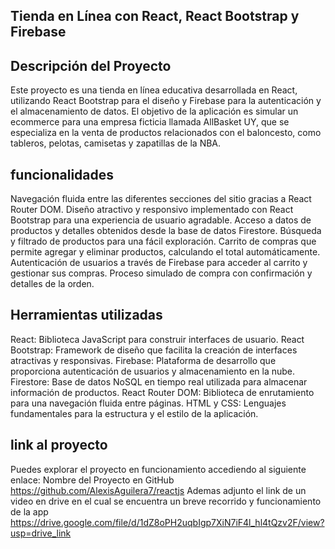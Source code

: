 ## Tienda en Línea con React, React Bootstrap y Firebase

## Descripción del Proyecto

Este proyecto es una tienda en línea educativa desarrollada en React, utilizando React Bootstrap para el diseño y Firebase para la autenticación y el almacenamiento de datos. El objetivo de la aplicación es simular un ecommerce para una empresa ficticia llamada AllBasket UY, que se especializa en la venta de productos relacionados con el baloncesto, como tableros, pelotas, camisetas y zapatillas de la NBA.

## funcionalidades

Navegación fluida entre las diferentes secciones del sitio gracias a React Router DOM.
Diseño atractivo y responsivo implementado con React Bootstrap para una experiencia de usuario agradable.
Acceso a datos de productos y detalles obtenidos desde la base de datos Firestore.
Búsqueda y filtrado de productos para una fácil exploración.
Carrito de compras que permite agregar y eliminar productos, calculando el total automáticamente.
Autenticación de usuarios a través de Firebase para acceder al carrito y gestionar sus compras.
Proceso simulado de compra con confirmación y detalles de la orden.

## Herramientas utilizadas

React: Biblioteca JavaScript para construir interfaces de usuario.
React Bootstrap: Framework de diseño que facilita la creación de interfaces atractivas y responsivas.
Firebase: Plataforma de desarrollo que proporciona autenticación de usuarios y almacenamiento en la nube.
Firestore: Base de datos NoSQL en tiempo real utilizada para almacenar información de productos.
React Router DOM: Biblioteca de enrutamiento para una navegación fluida entre páginas.
HTML y CSS: Lenguajes fundamentales para la estructura y el estilo de la aplicación.

## link al proyecto

Puedes explorar el proyecto en funcionamiento accediendo al siguiente enlace: Nombre del Proyecto en GitHub https://github.com/AlexisAguilera7/reactjs
Ademas adjunto el link de un video en drive en el cual se encuentra un breve recorrido y funcionamiento de la app https://drive.google.com/file/d/1dZ8oPH2uqbIgp7XiN7iF4l_hl4tQzv2F/view?usp=drive_link